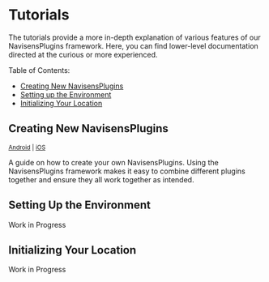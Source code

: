 # Tutorials

The tutorials provide a more in-depth explanation of various features of our NavisensPlugins framework. Here, you can find lower-level documentation directed at the curious or more experienced.

Table of Contents:
* [Creating New NavisensPlugins](creating-new-navisensplugins)
* [Setting up the Environment](setting-up-the-environment)
* [Initializing Your Location](initializing-your-location)

## Creating New NavisensPlugins

<sup>[Android](/Tutorials/creating-navisensplugins.Android.md) | [iOS](/Tutorials/creating-navisensplugins.iOS.md)</sup>

A guide on how to create your own NavisensPlugins. Using the NavisensPlugins framework makes it easy to combine different plugins together and ensure they all work together as intended.

## Setting Up the Environment

Work in Progress

## Initializing Your Location

Work in Progress
